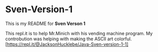 # Sven-Version-1

This is my README for **Sven Verson 1**

This repl.it is to help Mr.Minich with his vending machine program.
My controbution was helping with making the ASCII art colorful.
[https://repl.it/@JacksonHucklebe/Java-Sven-version-1-1]
